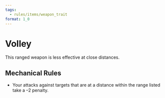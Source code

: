 ```yaml
---
tags:
  - rules/items/weapon_trait
format: 1_0
---
```

# Volley

This ranged weapon is less effective at close distances. 

## Mechanical Rules

- Your attacks against targets that are at a distance within the range listed take a –2 penalty.

